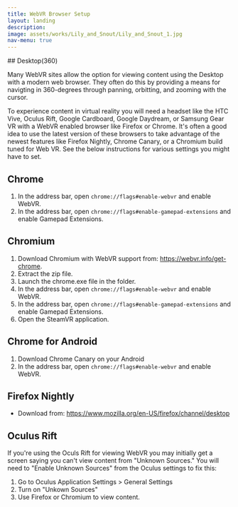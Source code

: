 ```yaml
---
title: WebVR Browser Setup
layout: landing
description:
image: assets/works/Lily_and_Snout/Lily_and_Snout_1.jpg
nav-menu: true
---
```


<section id="desktop-ins">
<div class="inner" markdown="1">
## Desktop(360)

Many WebVR sites allow the option for viewing content using the Desktop with a modern web browser. They often do this by providing a means for navigting in 360-degrees through panning, orbitting, and zooming with the cursor. 

To experience content in virtual reality you will need a headset like the HTC Vive, Oculus Rift, Google Cardboard, Google Daydream, or Samsung Gear VR with a WebVR enabled browser like Firefox or Chrome. It's often a good idea to use the latest version of these browsers to take advantage of the newest features like Firefox Nightly, Chrome Canary, or a Chromium build tuned for Web VR. See the below instructions for various settings you might have to set. 
</div>
</section>

<section id="chrome-ins">
<div class="inner" markdown="1">

## Chrome

1. In the address bar, open `chrome://flags#enable-webvr` and enable WebVR.
2. In the address bar, open `chrome://flags#enable-gamepad-extensions` and enable Gamepad Extensions.

</div>
</section>

<section id="chromium-ins">
<div class="inner" markdown="1">

## Chromium

1. Download Chromium with WebVR support from: <https://webvr.info/get-chrome>.
2. Extract the zip file.
3. Launch the chrome.exe file in the folder.
4. In the address bar, open `chrome://flags#enable-webvr` and enable WebVR.
5. In the address bar, open `chrome://flags#enable-gamepad-extensions` and enable Gamepad Extensions.
6. Open the SteamVR application.

</div>
</section>

<section id="chromeforandroid-ins">
<div class="inner" markdown="1">

## Chrome for Android

1. Download Chrome Canary on your Android
2. In the address bar, open `chrome://flags#enable-webvr` and enable WebVR.

</div>
</section>

<section id="firefoxnightly-ins">
<div class="inner" markdown="1">

## Firefox Nightly
* Download from: <https://www.mozilla.org/en-US/firefox/channel/desktop>

</div>
</section>

<section id="oculus-ins">
<div class="inner" markdown="1">

## Oculus Rift

If you're using the Oculs Rift for viewing WebVR  you may initially get a screen saying you can't view content from "Unknown Sources." You will need to "Enable Unknown Sources" from the Oculus settings to fix this:

1. Go to Oculus Application Settings > General Settings
2. Turn on "Unkown Sources"
3. Use Firefox or Chromium to view content.

</div>
</section>

